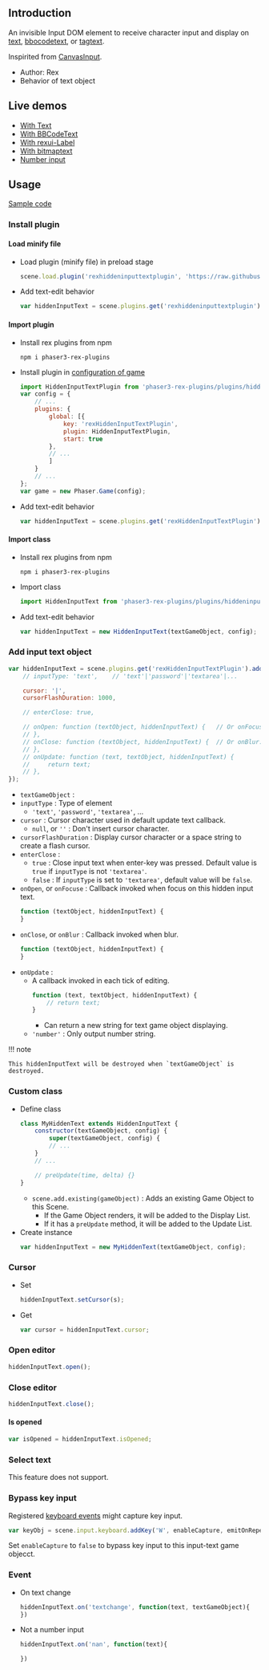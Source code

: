## Introduction

An invisible Input DOM element to 
receive character input and display on [text](text.md), [bbocodetext](bbcodetext.md), or [tagtext](tagtext.md).

Inspirited from [CanvasInput](https://goldfirestudios.com/canvasinput-html5-canvas-text-input).

- Author: Rex
- Behavior of text object

## Live demos

- [With Text](https://codepen.io/rexrainbow/pen/WNXxEMV)
- [With BBCodeText](https://codepen.io/rexrainbow/pen/YzEWrzR)
- [With rexui-Label](https://codepen.io/rexrainbow/pen/MWOjJzZ)
- [With bitmaptext](https://codepen.io/rexrainbow/pen/ExdNxBz)
- [Number input](https://codepen.io/rexrainbow/pen/NWyvJmz)

## Usage

[Sample code](https://github.com/rexrainbow/phaser3-rex-notes/tree/master/examples/hiddeninputtext)

### Install plugin

#### Load minify file

- Load plugin (minify file) in preload stage
    ```javascript
    scene.load.plugin('rexhiddeninputtextplugin', 'https://raw.githubusercontent.com/rexrainbow/phaser3-rex-notes/master/dist/rexhiddeninputtextplugin.min.js', true);
    ```
- Add text-edit behavior
    ```javascript
    var hiddenInputText = scene.plugins.get('rexhiddeninputtextplugin').add(textGameObject, config);
    ```

#### Import plugin

- Install rex plugins from npm
    ```
    npm i phaser3-rex-plugins
    ```
- Install plugin in [configuration of game](game.md#configuration)
    ```javascript
    import HiddenInputTextPlugin from 'phaser3-rex-plugins/plugins/hiddeninputtext-plugin.js';
    var config = {
        // ...
        plugins: {
            global: [{
                key: 'rexHiddenInputTextPlugin',
                plugin: HiddenInputTextPlugin,
                start: true
            },
            // ...
            ]
        }
        // ...
    };
    var game = new Phaser.Game(config);
    ```
- Add text-edit behavior
    ```javascript
    var hiddenInputText = scene.plugins.get('rexHiddenInputTextPlugin').add(textGameObject, config);
    ```

#### Import class

- Install rex plugins from npm
    ```
    npm i phaser3-rex-plugins
    ```
- Import class
    ```javascript
    import HiddenInputText from 'phaser3-rex-plugins/plugins/hiddeninputtext.js';
    ```
- Add text-edit behavior
    ```javascript    
    var hiddenInputText = new HiddenInputText(textGameObject, config);
    ```

### Add input text object

```javascript
var hiddenInputText = scene.plugins.get('rexHiddenInputTextPlugin').add(textGameObject, {
    // inputType: 'text',    // 'text'|'password'|'textarea'|...

    cursor: '|',
    cursorFlashDuration: 1000,

    // enterClose: true,

    // onOpen: function (textObject, hiddenInputText) {   // Or onFocus:
    // },
    // onClose: function (textObject, hiddenInputText) {  // Or onBlur:
    // },
    // onUpdate: function (text, textObject, hiddenInputText) {
    //     return text;
    // },
});
```

- `textGameObject` : 
- `inputType` : Type of element
    - `'text'`, `'password'`, `'textarea'`, ...
- `cursor` : Cursor character used in default update text callback.
    - `null`, or `''` : Don't insert cursor character.
- `cursorFlashDuration` : Display cursor character or a space string to create a flash cursor.
- `enterClose` : 
    - `true` : Close input text when enter-key was pressed. Default value is `true` if `inputType` is not `'textarea'`.
    - `false` : If `inputType` is set to `'textarea'`, default value will be `false`.
- `onOpen`, or `onFocuse` : Callback invoked when focus on this hidden input text.
    ```javascript
    function (textObject, hiddenInputText) {
    }
    ```
- `onClose`, or `onBlur` : Callback invoked when blur.
    ```javascript
    function (textObject, hiddenInputText) {
    }
    ```
- `onUpdate` : 
    - A callback invoked in each tick of editing.
        ```javascript
        function (text, textObject, hiddenInputText) {
            // return text;
        }
        ```
        - Can return a new string for text game object displaying.
    - `'number'` : Only output number string.

!!! note

    This hiddenInputText will be destroyed when `textGameObject` is destroyed.

### Custom class

- Define class
    ```javascript
    class MyHiddenText extends HiddenInputText {
        constructor(textGameObject, config) {
            super(textGameObject, config) {
            // ...            
        }
        // ...

        // preUpdate(time, delta) {}
    }
    ```
    - `scene.add.existing(gameObject)` : Adds an existing Game Object to this Scene.
        - If the Game Object renders, it will be added to the Display List.
        - If it has a `preUpdate` method, it will be added to the Update List.
- Create instance
    ```javascript
    var hiddenInputText = new MyHiddenText(textGameObject, config);
    ```

### Cursor

- Set
    ```javascript
    hiddenInputText.setCursor(s);
    ```
- Get
    ```javascript
    var cursor = hiddenInputText.cursor;
    ```

### Open editor

```javascript
hiddenInputText.open();
```

### Close editor

```javascript
hiddenInputText.close();
```

#### Is opened

```javascript
var isOpened = hiddenInputText.isOpened;
```

### Select text

This feature does not support.

### Bypass key input

Registered [keyboard events](keyboardevents.md#key-object) might capture key input. 

```javascript
var keyObj = scene.input.keyboard.addKey('W', enableCapture, emitOnRepeat);
```

Set `enableCapture` to `false` to bypass key input to this input-text game objecct.

### Event

- On text change
    ```javascript
    hiddenInputText.on('textchange', function(text, textGameObject){
    })
    ```
- Not a number input
    ```javascript
    hiddenInputText.on('nan', function(text){

    })
    ```